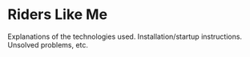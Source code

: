 # Riders Like Me

Explanations of the technologies used.
Installation/startup instructions.
Unsolved problems, etc.
